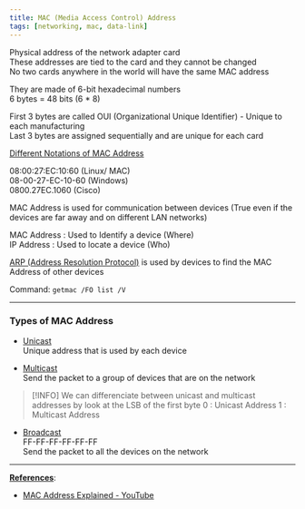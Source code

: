 ```yaml
---
title: MAC (Media Access Control) Address
tags: [networking, mac, data-link]
---
```


Physical address of the network adapter card  
These addresses are tied to the card and they cannot be changed  
No two cards anywhere in the world will have the same MAC address

They are made of 6-bit hexadecimal numbers  
6 bytes = 48 bits (6 * 8)

First 3 bytes are called OUI (Organizational Unique Identifier) - Unique to each manufacturing  
Last 3 bytes are assigned sequentially and are unique for each card

<u>Different Notations of MAC Address</u>
  
08:00:27:EC:10:60 (Linux/ MAC)  
08-00-27-EC-10-60 (Windows)  
0800.27EC.1060 (Cisco)

MAC Address is used for communication between devices (True even if the devices are far away and on different LAN networks)

MAC Address : Used to Identify a device (Where)  
IP Address : Used to locate a device (Who)

[ARP (Address Resolution Protocol)](ARP%20%28Address%20Resolution%20Protocol%29.md) is used by devices to find the MAC Address of other devices

Command: `getmac /FO list /V`

---

### Types of MAC Address

* <u>Unicast</u>  
  Unique address that is used by each device

* <u>Multicast</u>  
  Send the packet to a group of devices that are on the network

 > [!INFO]
 > We can differenciate between unicast and multicast addresses by look at the LSB of the first byte
 > 0 : Unicast Address
 > 1 : Multicast Address

* <u>Broadcast</u>  
  FF-FF-FF-FF-FF-FF  
  Send the packet to all the devices on the network

---

**<u>References</u>**:

* [MAC Address Explained - YouTube](https://www.youtube.com/watch?v=TIiQiw7fpsU)